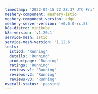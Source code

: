 ```yaml
---
timestamp: '2022-04-15 22:28:37 UTC Fri'
meshery-component: meshery-istio
meshery-component-version: edge
meshery-server-version: 'v0.6.0-rc.5l'
k8s-distro: minikube
k8s-version: 'v1.20.1'
service-mesh: istio
service-mesh-version: '1.12.6'
tests:
  istiod: 'Running'
  details: 'Running'
  productpage: 'Running'
  ratings: 'Running'
  reviews-v1: 'Running'
  reviews-v2: 'Running'
  reviews-v3: 'Running'
overall-status: 'passing'
---
```

